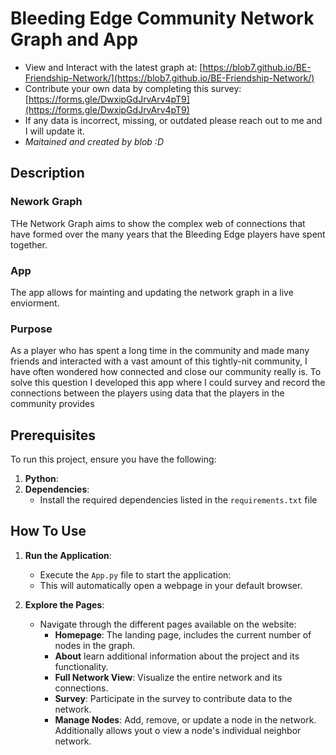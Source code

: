 # Bleeding Edge Community Network Graph and App
- View and Interact with the latest graph at: [https://blob7.github.io/BE-Friendship-Network/](https://blob7.github.io/BE-Friendship-Network/)
- Contribute your own data by completing this survey: [https://forms.gle/DwxipGdJrvArv4pT9](https://forms.gle/DwxipGdJrvArv4pT9)
- If any data is incorrect, missing, or outdated please reach out to me and I will update it.
- *Maitained and created by blob :D*

## Description
### Nework Graph
THe Network Graph aims to show the complex web of connections that have formed over the many years that the Bleeding Edge players have spent together.  
### App
The app allows for mainting and updating the network graph in a live enviorment. 

### Purpose
As a player who has spent a long time in the community and made many friends and interacted with a vast amount of this tightly-nit community, I have often wondered how connected and close our community really is. To solve this question I developed this app where I could survey and record the connections between the players using data that the players in the community provides


## Prerequisites

To run this project, ensure you have the following:

1. **Python**:
2. **Dependencies**:
   - Install the required dependencies listed in the `requirements.txt` file

## How To Use

1. **Run the Application**:
   - Execute the `App.py` file to start the application:
   - This will automatically open a webpage in your default browser.

2. **Explore the Pages**:
   - Navigate through the different pages available on the website:
     - **Homepage**: The landing page, includes the current number of nodes in the graph.
     - **About** learn additional information about the project and its functionality.
     - **Full Network View**: Visualize the entire network and its connections.
     - **Survey**: Participate in the survey to contribute data to the network.
     - **Manage Nodes**: Add, remove, or update a node in the network. Additionally allows yout o view a node's individual neighbor network.
